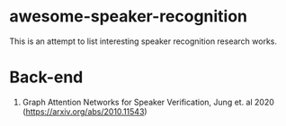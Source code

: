 # awesome-speaker-recognition
This is an attempt to list interesting speaker recognition research works.

# Back-end
1. Graph Attention Networks for Speaker Verification, Jung et. al 2020 (https://arxiv.org/abs/2010.11543)
